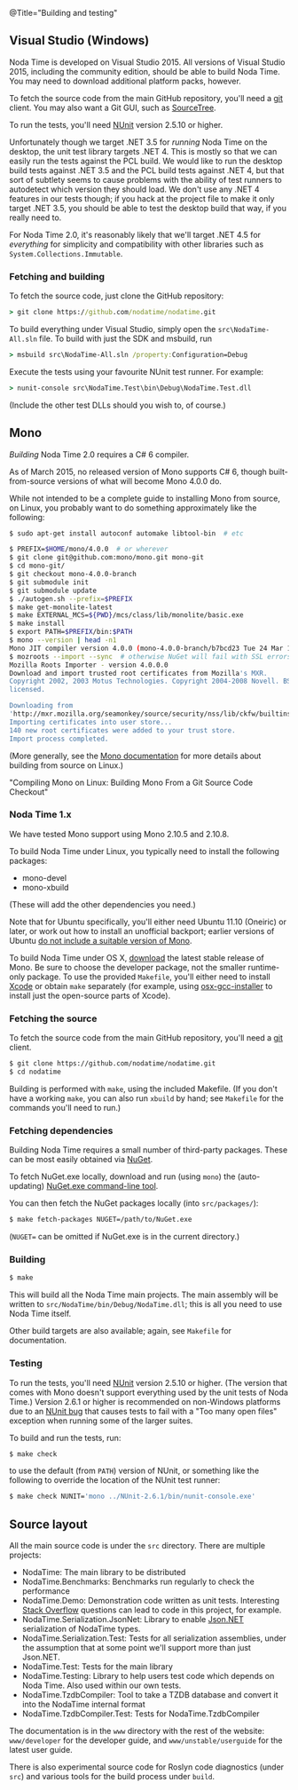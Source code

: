 @Title="Building and testing"

## Visual Studio (Windows)

Noda Time is developed on Visual Studio 2015. All versions of Visual Studio 2015, including
the community edition, should be able to build Noda Time. You may need to download additional
platform packs, however.

To fetch the source code from the main GitHub repository, you'll need a
[git][] client. You may also want a Git GUI, such as [SourceTree][].

[git]: http://git-scm.com/
[SourceTree]: http://www.sourcetreeapp.com/

To run the tests, you'll need [NUnit][] version 2.5.10 or higher.

[NUnit]: http://nunit.org/index.php?p=download

Unfortunately though we target .NET 3.5 for *running* Noda Time on the desktop, the unit test
library targets .NET 4. This is mostly so that we can easily run the tests against the PCL
build. We would like to run the desktop build tests against .NET 3.5 and the PCL build tests
against .NET 4, but that sort of subtlety seems to cause problems with the ability of
test runners to autodetect which version they should load. We don't use any .NET 4 features
in our tests though; if you hack at the project file to make it only target .NET 3.5, you should
be able to test the desktop build that way, if you really need to.

For Noda Time 2.0, it's reasonably likely that we'll target .NET 4.5 for *everything* for simplicity
and compatibility with other libraries such as `System.Collections.Immutable`.

### Fetching and building

To fetch the source code, just clone the GitHub repository:

```bat
> git clone https://github.com/nodatime/nodatime.git
```

To build everything under Visual Studio, simply open the `src\NodaTime-All.sln` file.
To build with just the SDK and msbuild, run

```bat
> msbuild src\NodaTime-All.sln /property:Configuration=Debug
```

Execute the tests using your favourite NUnit test runner. For example:

```bat
> nunit-console src\NodaTime.Test\bin\Debug\NodaTime.Test.dll
```

(Include the other test DLLs should you wish to, of course.)

## Mono

_Building_ Noda Time 2.0 requires a C# 6 compiler.

As of March 2015, no released version of Mono supports C# 6, though
built-from-source versions of what will become Mono 4.0.0 do.

While not intended to be a complete guide to installing Mono from source, on
Linux, you probably want to do something approximately like the following:

```sh
$ sudo apt-get install autoconf automake libtool-bin  # etc

$ PREFIX=$HOME/mono/4.0.0  # or wherever
$ git clone git@github.com:mono/mono.git mono-git
$ cd mono-git/
$ git checkout mono-4.0.0-branch
$ git submodule init
$ git submodule update
$ ./autogen.sh --prefix=$PREFIX
$ make get-monolite-latest
$ make EXTERNAL_MCS=${PWD}/mcs/class/lib/monolite/basic.exe
$ make install
$ export PATH=$PREFIX/bin:$PATH
$ mono --version | head -n1
Mono JIT compiler version 4.0.0 (mono-4.0.0-branch/b7bcd23 Tue 24 Mar 16:03:12 GMT 2015)
$ mozroots --import --sync  # otherwise NuGet will fail with SSL errors later
Mozilla Roots Importer - version 4.0.0.0
Download and import trusted root certificates from Mozilla's MXR.
Copyright 2002, 2003 Motus Technologies. Copyright 2004-2008 Novell. BSD
licensed.

Downloading from
'http://mxr.mozilla.org/seamonkey/source/security/nss/lib/ckfw/builtins/certdata.txt?raw=1'...
Importing certificates into user store...
140 new root certificates were added to your trust store.
Import process completed.
```

(More generally, see the [Mono documentation][mono-git] for more details
about building from source on Linux.)

[mono-git]: http://www.mono-project.com/docs/compiling-mono/linux/#building-mono-from-a-git-source-code-checkout

  "Compiling Mono on Linux: Building Mono From a Git Source Code Checkout"

### Noda Time 1.x

We have tested Mono support using Mono 2.10.5 and 2.10.8.

To build Noda Time under Linux, you typically need to install the following
packages:

- mono-devel
- mono-xbuild

(These will add the other dependencies you need.)

Note that for Ubuntu specifically, you'll either need Ubuntu 11.10 (Oneiric) or
later, or work out how to install an unofficial backport; earlier versions of
Ubuntu [do not include a suitable version of Mono][MonoUbuntu].

[MonoUbuntu]: http://www.mono-project.com/DistroPackages/Ubuntu

To build Noda Time under OS X, [download][MonoDownload] the latest stable
release of Mono. Be sure to choose the developer package, not the smaller
runtime-only package.  To use the provided `Makefile`, you'll either need to
install [Xcode][xcode] or obtain `make` separately (for example, using
[osx-gcc-installer][] to install just the open-source parts of Xcode).

[MonoDownload]: http://www.mono-project.com/Download
[xcode]: https://developer.apple.com/xcode/
[osx-gcc-installer]: https://github.com/kennethreitz/osx-gcc-installer#readme

### Fetching the source

To fetch the source code from the main GitHub repository, you'll need a
[git][] client.

```sh
$ git clone https://github.com/nodatime/nodatime.git
$ cd nodatime
```

Building is performed with `make`, using the included Makefile. (If you don't
have a working `make`, you can also run `xbuild` by hand; see `Makefile` for
the commands you'll need to run.)

### Fetching dependencies

Building Noda Time requires a small number of third-party packages.  These
can be most easily obtained via [NuGet](https://www.nuget.org/).

To fetch NuGet.exe locally, download and run (using `mono`) the
(auto-updating) [NuGet.exe command-line
tool](http://nuget.codeplex.com/releases/view/58939).

You can then fetch the NuGet packages locally (into `src/packages/`):

```sh
$ make fetch-packages NUGET=/path/to/NuGet.exe
```

(`NUGET=` can be omitted if NuGet.exe is in the current directory.)

### Building

```sh
$ make
```

This will build all the Noda Time main projects. The main assembly will be
written to `src/NodaTime/bin/Debug/NodaTime.dll`; this is all you need to use
Noda Time itself.

Other build targets are also available; again, see `Makefile` for documentation.

### Testing

To run the tests, you'll need [NUnit][] version 2.5.10 or higher. (The
version that comes with Mono doesn't support everything used by the unit
tests of Noda Time.) Version 2.6.1 or higher is recommended on non-Windows
platforms due to an [NUnit bug][nunit-993247] that causes tests to fail with
a "Too many open files" exception when running some of the larger suites.

[nunit-993247]: https://bugs.launchpad.net/nunitv2/+bug/993247
  "NUnit Bug #993247: Tests fail with IOException: Too many open files"

To build and run the tests, run:

```sh
$ make check
```

to use the default (from `PATH`) version of NUnit, or something like the
following to override the location of the NUnit test runner:

```sh
$ make check NUNIT='mono ../NUnit-2.6.1/bin/nunit-console.exe'
```

## Source layout

All the main source code is under the `src` directory. There are multiple projects:

- NodaTime: The main library to be distributed
- NodaTime.Benchmarks: Benchmarks run regularly to check the performance
- NodaTime.Demo: Demonstration code written as unit tests. Interesting [Stack Overflow](http://stackoverflow.com) questions can lead to code in this project, for example.
- NodaTime.Serialization.JsonNet: Library to enable [Json.NET](http://json.net) serialization of NodaTime types.
- NodaTime.Serialization.Test: Tests for all serialization assemblies, under the assumption that at some point we'll support more than just Json.NET.
- NodaTime.Test: Tests for the main library
- NodaTime.Testing: Library to help users test code which depends on Noda Time. Also used within our own tests.
- NodaTime.TzdbCompiler: Tool to take a TZDB database and convert it into the NodaTime internal format
- NodaTime.TzdbCompiler.Test: Tests for NodaTime.TzdbCompiler

The documentation is in the `www` directory with the rest of the website: `www/developer` for the developer guide, and `www/unstable/userguide` for the latest user guide.

There is also experimental source code for Roslyn code diagnostics (under `src`) and various tools for the build process under `build`.
